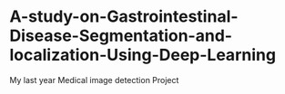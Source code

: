 # A-study-on-Gastrointestinal-Disease-Segmentation-and-localization-Using-Deep-Learning
My last year Medical image detection Project
